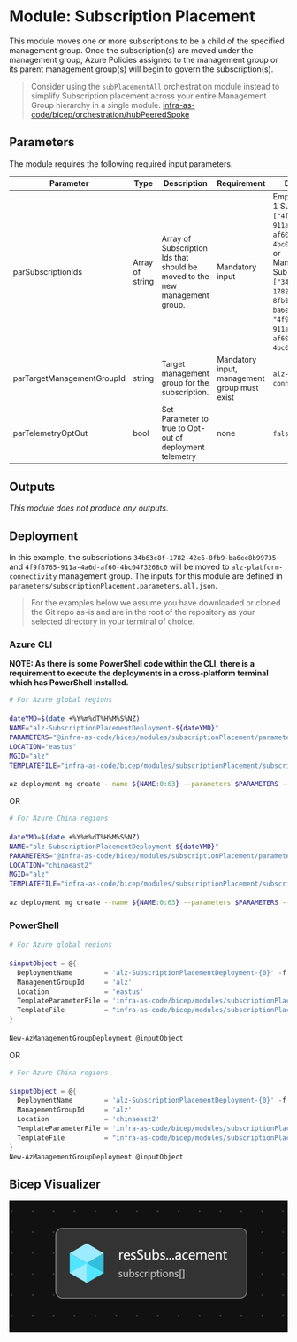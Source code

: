 # Module:  Subscription Placement

This module moves one or more subscriptions to be a child of the specified management group. Once the subscription(s) are moved under the management group, Azure Policies assigned to the management group or its parent management group(s) will begin to govern the subscription(s).

> Consider using the `subPlacementAll` orchestration module instead to simplify Subscription placement across your entire Management Group hierarchy in a single module. [infra-as-code/bicep/orchestration/hubPeeredSpoke](https://github.com/Azure/ALZ-Bicep/tree/main/infra-as-code/bicep/orchestration/subPlacementAll)

## Parameters

The module requires the following required input parameters.

 | Parameter                  | Type            | Description                                                                 | Requirement                                  | Example                                                                                                                                                                                        |
 | -------------------------- | --------------- | --------------------------------------------------------------------------- | -------------------------------------------- | ---------------------------------------------------------------------------------------------------------------------------------------------------------------------------------------------- |
 | parSubscriptionIds         | Array of string | Array of Subscription Ids that should be moved to the new management group. | Mandatory input                              | Empty: `[]` or <br />1 Subscription: `["4f9f8765-911a-4a6d-af60-4bc0473268c0"]` or<br />Many Subscriptions: `["34b63c8f-1782-42e6-8fb9-ba6ee8b99735", "4f9f8765-911a-4a6d-af60-4bc0473268c0"]` |
 | parTargetManagementGroupId | string          | Target management group for the subscription.                               | Mandatory input, management group must exist | `alz-platform-connectivity`                                                                                                                                                                    |
 | parTelemetryOptOut         | bool            | Set Parameter to true to Opt-out of deployment telemetry                    | none                                         | `false`                                                                                                                                                                                        |

## Outputs
*This module does not produce any outputs.*

## Deployment

In this example, the subscriptions `34b63c8f-1782-42e6-8fb9-ba6ee8b99735` and `4f9f8765-911a-4a6d-af60-4bc0473268c0` will be moved to `alz-platform-connectivity` management group.  The inputs for this module are defined in `parameters/subscriptionPlacement.parameters.all.json`.

> For the  examples below we assume you have downloaded or cloned the Git repo as-is and are in the root of the repository as your selected directory in your terminal of choice.

### Azure CLI
**NOTE: As there is some PowerShell code within the CLI, there is a requirement to execute the deployments in a cross-platform terminal which has PowerShell installed.**
```bash
# For Azure global regions

dateYMD=$(date +%Y%m%dT%H%M%S%NZ)
NAME="alz-SubscriptionPlacementDeployment-${dateYMD}"
PARAMETERS="@infra-as-code/bicep/modules/subscriptionPlacement/parameters/subscriptionPlacement.parameters.all.json"
LOCATION="eastus"
MGID="alz"
TEMPLATEFILE="infra-as-code/bicep/modules/subscriptionPlacement/subscriptionPlacement.bicep"

az deployment mg create --name ${NAME:0:63} --parameters $PARAMETERS --location $LOCATION --management-group-id $MGID --template-file $TEMPLATEFILE
```
OR
```bash
# For Azure China regions

dateYMD=$(date +%Y%m%dT%H%M%S%NZ)
NAME="alz-SubscriptionPlacementDeployment-${dateYMD}"
PARAMETERS="@infra-as-code/bicep/modules/subscriptionPlacement/parameters/subscriptionPlacement.parameters.all.json"
LOCATION="chinaeast2"
MGID="alz"
TEMPLATEFILE="infra-as-code/bicep/modules/subscriptionPlacement/subscriptionPlacement.bicep"

az deployment mg create --name ${NAME:0:63} --parameters $PARAMETERS --location $LOCATION --management-group-id $MGID --template-file $TEMPLATEFILE
```

### PowerShell

```powershell
# For Azure global regions

$inputObject = @{
  DeploymentName        = 'alz-SubscriptionPlacementDeployment-{0}' -f (-join (Get-Date -Format 'yyyyMMddTHHMMssffffZ')[0..63])
  ManagementGroupId     = 'alz'
  Location              = 'eastus'
  TemplateParameterFile = 'infra-as-code/bicep/modules/subscriptionPlacement/parameters/subscriptionPlacement.parameters.all.json'
  TemplateFile          = "infra-as-code/bicep/modules/subscriptionPlacement/subscriptionPlacement.bicep"
}

New-AzManagementGroupDeployment @inputObject
```
OR
```powershell
# For Azure China regions

$inputObject = @{
  DeploymentName        = 'alz-SubscriptionPlacementDeployment-{0}' -f (-join (Get-Date -Format 'yyyyMMddTHHMMssffffZ')[0..63])
  ManagementGroupId     = 'alz'
  Location              = 'chinaeast2'
  TemplateParameterFile = 'infra-as-code/bicep/modules/subscriptionPlacement/parameters/subscriptionPlacement.parameters.all.json'
  TemplateFile          = "infra-as-code/bicep/modules/subscriptionPlacement/subscriptionPlacement.bicep"
}
New-AzManagementGroupDeployment @inputObject
```

## Bicep Visualizer

![Bicep Visualizer](media/bicepVisualizer.png "Bicep Visualizer")
